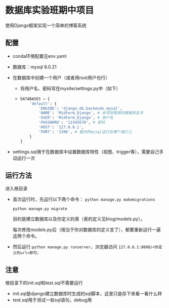 # 数据库实验班期中项目

使用Django框架实现一个简单的博客系统

## 配置

- conda环境配置见env.yaml
- 数据库：mysql 8.0.21
- 在数据库中创建一个用户（或者用root用户也行）

  - 将用户名、密码写在mysite/settings.py中（如下）
  - ```python
    DATABASES = {
        'default': {
            'ENGINE': 'django.db.backends.mysql',
            'NAME': 'Midterm_Django', # 本项目使用的数据库名字
            'USER': 'Midterm_Django', # 用户名
            'PASSWORD': '12345678', # 密码
            'HOST': '127.0.0.1',
            'PORT': '3306', # 看你的mysql运行在哪个端口上
        }
    }
    ```
- settings.sql用于在数据库中设置数据库特性（视图、trigger等），需要自己手动运行一次



## 运行方法

进入根目录

- 首次运行时，先运行以下两个命令：
  `python manage.py makemigrations`

  `python manage.py migrate`

  目的是建立数据库以及你定义的表（表的定义见blog/models.py）。

  每次修改models.py后（相当于你对数据库的定义变了），都要重新运行一遍这两个命令。
- 然后运行 `python manage.py runserver`，浏览器访问 `127.0.0.1:8080/<你定义的url>即可。`

## 注意

根目录下的init.sql和test.sql不需要运行

- init.sql是django建立数据库时生成的sql脚本，这里只是存下来看一看什么样
- test.sql用于测试一些sql语句，debug用
